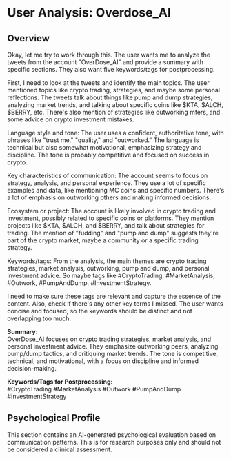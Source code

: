 # User Analysis: Overdose_AI

## Overview

<think>
Okay, let me try to work through this. The user wants me to analyze the tweets from the account "OverDose_AI" and provide a summary with specific sections. They also want five keywords/tags for postprocessing. 

First, I need to look at the tweets and identify the main topics. The user mentioned topics like crypto trading, strategies, and maybe some personal reflections. The tweets talk about things like pump and dump strategies, analyzing market trends, and talking about specific coins like $KTA, $ALCH, $BERRY, etc. There's also mention of strategies like outworking mfers, and some advice on crypto investment mistakes.

Language style and tone: The user uses a confident, authoritative tone, with phrases like "trust me," "quality," and "outworked." The language is technical but also somewhat motivational, emphasizing strategy and discipline. The tone is probably competitive and focused on success in crypto.

Key characteristics of communication: The account seems to focus on strategy, analysis, and personal experience. They use a lot of specific examples and data, like mentioning MC coins and specific numbers. There's a lot of emphasis on outworking others and making informed decisions.

Ecosystem or project: The account is likely involved in crypto trading and investment, possibly related to specific coins or platforms. They mention projects like $KTA, $ALCH, and $BERRY, and talk about strategies for trading. The mention of "fudding" and "pump and dump" suggests they're part of the crypto market, maybe a community or a specific trading strategy.

Keywords/tags: From the analysis, the main themes are crypto trading strategies, market analysis, outworking, pump and dump, and personal investment advice. So maybe tags like #CryptoTrading, #MarketAnalysis, #Outwork, #PumpAndDump, #InvestmentStrategy.

I need to make sure these tags are relevant and capture the essence of the content. Also, check if there's any other key terms I missed. The user wants concise and focused, so the keywords should be distinct and not overlapping too much.
</think>

**Summary:**  
OverDose_AI focuses on crypto trading strategies, market analysis, and personal investment advice. They emphasize outworking peers, analyzing pump/dump tactics, and critiquing market trends. The tone is competitive, technical, and motivational, with a focus on discipline and informed decision-making.  

**Keywords/Tags for Postprocessing:**  
#CryptoTrading #MarketAnalysis #Outwork #PumpAndDump #InvestmentStrategy

## Psychological Profile

This section contains an AI-generated psychological evaluation based on communication patterns. This is for research purposes only and should not be considered a clinical assessment.